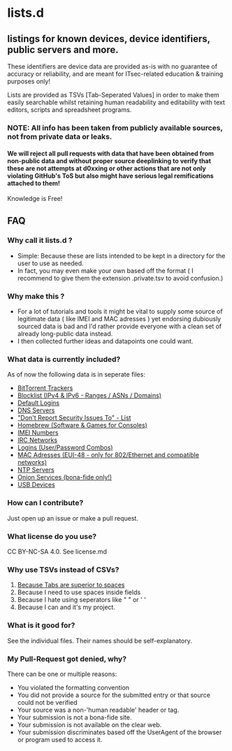 # lists.d
##  listings for known devices, device identifiers, public servers and more.

These identifiers are device data are provided as-is with no guarantee of accuracy or reliability, and are meant for ITsec-related education & training purposes only!

Lists are provided as TSVs [Tab-Seperated Values] in order to make them easily searchable whilst retaining human readability and editability with text editors, scripts and spreadsheet programs.

### NOTE: All info has been taken from publicly available sources, not from private data or leaks.
####  We will reject all pull requests with data that have been obtained from non-public data and without proper source deeplinking to verify that these are not attempts at d0xxing or other actions that are not only violating GitHub's ToS but also might have serious legal remifications attached to them!

Knowledge is Free!


##  FAQ
### Why call it lists.d ?
-   Simple: Because these are lists intended to be kept in a directory for the user to use as needed.
-   In fact, you may even make your own based off the format ( I recommend to give them the extension .private.tsv to avoid confusion.)

### Why make this ?
-   For a lot of tutorials and tools it might be vital to supply some source of legitimate data ( like IMEI and MAC adresses ) yet endorsing dubiously sourced data is bad and I'd rather provide everyone with a clean set of already long-public data instead.
-   I then collected further ideas and datapoints one could want.

### What data is currently included?
As of now the following data is in seperate files:
-   [BitTorrent Trackers](https://github.com/greyhat-academy/lists.d/blob/main/bittorent-trackers.list.tsv)
-   [Blocklist (IPv4 & IPv6 - Ranges / ASNs / Domains)](https://github.com/greyhat-academy/lists.d/blob/main/blocklists.list.tsv)
-   [Default Logins](https://github.com/greyhat-academy/lists.d/blob/main/default-logins.tsv)
-   [DNS Servers](https://github.com/greyhat-academy/lists.d/blob/main/dns-servers.list.tsv)
-   ["Don't Report Security Issues To"  - List](https://github.com/greyhat-academy/lists.d/blob/main/dontreport.security.list.tsv)
-   [Homebrew (Software & Games for Consoles)](https://github.com/greyhat-academy/lists.d/blob/main/homebrew.list.tsv)
-   [IMEI Numbers](https://github.com/greyhat-academy/lists.d/blob/main/imei.list.tsv)
-   [IRC Networks](https://github.com/greyhat-academy/lists.d/blob/main/irc-networks.list.tsv)
-   [Logins (User/Password Combos)](https://github.com/greyhat-academy/lists.d/blob/main/logins.list.tsv)
-   [MAC Adresses (EUI-48 - only for 802/Ethernet and compatible networks)](https://github.com/greyhat-academy/lists.d/blob/main/mac-adresses.list.tsv)
-   [NTP Servers](https://github.com/greyhat-academy/lists.d/blob/main/ntp-servers.list.tsv)
-   [Onion Services (bona-fide only!)](https://github.com/greyhat-academy/lists.d/blob/main/onion.list.tsv)
-   [USB Devices](https://github.com/greyhat-academy/lists.d/blob/main/usb-devices.list.tsv)

### How can I contribute?
Just open up an issue or make a pull request.

### What license do you use?
CC BY-NC-SA 4.0.
See license.md

### Why use TSVs instead of CSVs?
1.  [Because Tabs are superior to spaces](https://youtu.be/V7PLxL8jIl8?t=23)
2.  Because I need to use spaces inside fields
3.  Because I hate using seperators like " " or ' '
4.  Because I can and it's my project.

### What is it good for?
See the individual files. Their names should be self-explanatory.

### My Pull-Request got denied, why?
There can be one or multiple reasons:
-   You violated the formatting convention
-   You did not provide a source for the submitted entry or that source could not be verified
-   Your source was a non-'human readable' header or tag.
-   Your submission is not a bona-fide site.
-   Your submission is not available on the clear web.
-   Your submission discriminates based off the UserAgent of the browser or program used to access it.


